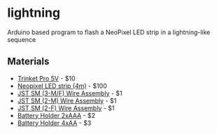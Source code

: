 # lightning
Arduino based program to flash a NeoPixel LED strip in a lightning-like sequence


## Materials

- [Trinket Pro 5V](http://www.adafruit.com/product/2000) - $10
- [Neopixel LED strip (4m)](http://www.adafruit.com/products/1461) - $100
- [JST SM (3-M/F) Wire Assembly](http://www.adafruit.com/products/1663) - $1
- [JST SM (2-M) Wire Assembly](http://www.adafruit.com/products/319) - $1
- [JST SM (2-F) Wire Assembly](http://www.adafruit.com/products/318) - $1
- [Battery Holder 2xAAA](radioshack?) - $2
- [Battery Holder 4xAA](http://www.adafruit.com/products/830) - $3

